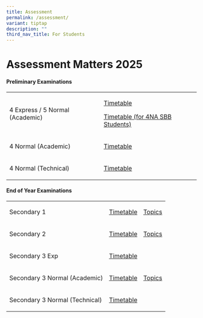 ```yaml
---
title: Assessment
permalink: /assessment/
variant: tiptap
description: ""
third_nav_title: For Students
---
```

<h1>Assessment Matters 2025</h1>
<h4>Preliminary Examinations</h4>
<table style="minWidth: 50px">
<colgroup>
<col>
<col>
</colgroup>
<tbody>
<tr>
<td rowspan="1" colspan="1">
<p>4 Express / 5 Normal (Academic)</p>
</td>
<td rowspan="1" colspan="1">
<p><a href="/files/Assessment/Prelim/4E5NA_2025_Prelim_12_Aug.pdf" rel="noopener nofollow" target="_blank">Timetable</a>
</p>
<p><a href="/files/Assessment/Prelim/4E5NA_2025_Prelim_4_NA_SBB_12_Aug.pdf" rel="noopener nofollow" target="_blank">Timetable (for 4NA SBB Students)</a>
</p>
</td>
</tr>
<tr>
<td rowspan="1" colspan="1">
<p>4 Normal (Academic)</p>
</td>
<td rowspan="1" colspan="1">
<p><a href="/files/Assessment/Prelim/4NA_2025_Prelim_6_June_Final.pdf" rel="noopener nofollow" target="_blank">Timetable</a>
</p>
</td>
</tr>
<tr>
<td rowspan="1" colspan="1">
<p>4 Normal (Technical)</p>
</td>
<td rowspan="1" colspan="1">
<p><a href="/files/Assessment/Prelim/4NT_2025_Prelim_6_June_Final.pdf" rel="noopener nofollow" target="_blank">Timetable</a>
</p>
</td>
</tr>
</tbody>
</table>
<p></p>
<h4>End of Year Examinations</h4>
<table style="minWidth: 75px">
<colgroup>
<col>
<col>
<col>
</colgroup>
<tbody>
<tr>
<td rowspan="1" colspan="1">
<p>Secondary 1</p>
</td>
<td rowspan="1" colspan="1">
<p><a href="/files/Assessment/EOY 2025/Sec_1_EOY2025_30_Aug_Edited.pdf" rel="noopener nofollow" target="_blank">Timetable</a>
</p>
</td>
<td rowspan="1" colspan="1">
<p><a href="/files/Assessment/EOY 2025/Sec_1_End_Of_Year_Examination_Topics.pdf" rel="noopener nofollow" target="_blank">Topics</a>
</p>
</td>
</tr>
<tr>
<td rowspan="1" colspan="1">
<p>Secondary 2</p>
</td>
<td rowspan="1" colspan="1">
<p><a href="/files/Assessment/EOY 2025/Sec_2_EOY2025_30_Aug_Edited.pdf" rel="noopener nofollow" target="_blank">Timetable</a>
</p>
</td>
<td rowspan="1" colspan="1">
<p><a href="/files/Assessment/EOY 2025/Sec_2_End_Of_Year_Examination_Topics.pdf" rel="noopener nofollow" target="_blank">Topics</a>
</p>
</td>
</tr>
<tr>
<td rowspan="1" colspan="1">
<p>Secondary 3 Exp</p>
</td>
<td rowspan="1" colspan="1">
<p><a href="/files/Assessment/EOY 2025/Sec_3_Exp_EOY2025_15_Sept.pdf" rel="noopener nofollow" target="_blank">Timetable</a>
</p>
</td>
<td rowspan="3" colspan="1">
<p></p>
<p></p>
<p></p>
<p><a href="/files/Assessment/EOY 2025/Sec_3_End_Of_Year_Examination_Topics.pdf" rel="noopener nofollow" target="_blank">Topics</a>
</p>
</td>
</tr>
<tr>
<td rowspan="1" colspan="1">
<p>Secondary 3 Normal (Academic)</p>
</td>
<td rowspan="1" colspan="1">
<p><a href="/files/Assessment/EOY 2025/Sec_3_NA_EOY2025_15_Sept.pdf" rel="noopener nofollow" target="_blank">Timetable</a>
</p>
</td>
</tr>
<tr>
<td rowspan="1" colspan="1">
<p>Secondary 3 Normal (Technical)</p>
</td>
<td rowspan="1" colspan="1">
<p><a href="/files/Assessment/EOY 2025/Sec_3_NT_EOY2025_30_Aug_Edited.pdf" rel="noopener nofollow" target="_blank">Timetable</a>
</p>
</td>
</tr>
</tbody>
</table>
<p></p>